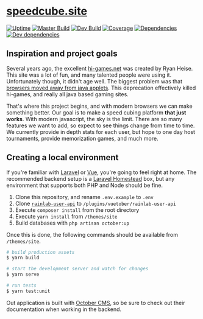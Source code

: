# [speedcube.site](https://speedcube.site)

[![Uptime](https://img.shields.io/uptimerobot/ratio/7/m781868813-fbc9defa79cd3ab6d0c548ef.svg?style=flat)](https://uptimerobot.com/dashboard.php#781868813)
[![Master Build](https://img.shields.io/circleci/project/github/scottbedard/speedcube.site/master.svg?label=master)](https://circleci.com/gh/scottbedard/speedcube.site/tree/master)
[![Dev Build](https://img.shields.io/circleci/project/github/scottbedard/speedcube.site/dev.svg?label=dev)](https://circleci.com/gh/scottbedard/speedcube.site/tree/dev)
[![Coverage](https://img.shields.io/codecov/c/github/scottbedard/speedcube.site/master.svg)](https://codecov.io/gh/scottbedard/speedcube.site)
[![Dependencies](https://img.shields.io/david/scottbedard/speedcube.site.svg?path=themes%2Fsite&style=flat)](https://david-dm.org/scottbedard/speedcube.site?path=themes%2Fsite)
[![Dev dependencies](https://img.shields.io/david/dev/scottbedard/speedcube.site.svg?path=themes%2Fsite)](https://david-dm.org/scottbedard/speedcube.site?path=themes%2Fsite&type=dev)

## Inspiration and project goals

Several years ago, the excellent [hi-games.net](http://hi-games.net/) was created by Ryan Heise. This site was a lot of fun, and many talented people were using it. Unfortunately though, it didn't age well. The biggest problem was that [browsers moved away from java applets](https://blogs.oracle.com/java-platform-group/moving-to-a-plugin-free-web). This deprecation effectively killed hi-games, and really all java based gaming sites.

That's where this project begins, and with modern browsers we can make something better. Our goal is to make a speed cubing platform **that just works**. With modern javascript, the sky is the limit. There are so many features we want to add, so expect to see things change from time to time. We currently provide in depth stats for each user, but hope to one day host tournaments, provide memorization games, and much more.

## Creating a local environment

If you're familiar with [Laravel](https://laravel.com) or [Vue](https://vuejs.org), you're going to feel right at home. The recommended backend setup is a [Laravel Homestead](https://laravel.com/docs/homestead) box, but any environment that supports both PHP and Node should be fine.

1. Clone this repository, and rename `.env.example` to `.env`
2. Clone [`rainlab-user-api`](https://github.com/vuetober/rainlab-user-api) to `/plugins/vuetober/rainlab-user-api`
3. Execute `composer install` from the root directory
4. Execute `yarn install` from `/themes/site`
5. Build databases with `php artisan october:up`

Once this is done, the following commands should be available from `/themes/site`.

```bash
# build production assets
$ yarn build

# start the development server and watch for changes
$ yarn serve

# run tests
$ yarn test:unit
```

Out application is built with [October CMS](https://github.com/octobercms/october), so be sure to check out their documentation when working in the backend.
